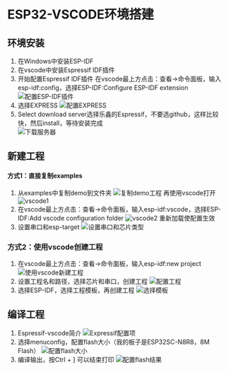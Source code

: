 # ESP32-VSCODE环境搭建  
## 环境安装  
1. 在Windows中安装ESP-IDF
2. 在vscode中安装Espressif IDF插件
3. 开始配置Espressif IDF插件
在vscode最上方点击：查看->命令面板，输入esp-idf:config，选择ESP-IDF:Configure ESP-IDF extension
![配置ESP-IDF插件](https://ding-aliyun.oss-cn-shenzhen.aliyuncs.com/esp32/section1_esp32-config.png)
4. 选择EXPRESS
![配置EXPRESS](https://ding-aliyun.oss-cn-shenzhen.aliyuncs.com/esp32/section1_esp32-express.png)
5. Select download server选择乐鑫的Espressif，不要选github，这样比较快，然后install，等待安装完成   
![下载服务器](https://ding-aliyun.oss-cn-shenzhen.aliyuncs.com/esp32/section1_esp32-download-server.png)

## 新建工程  
#### 方式1：直接复制examples  
1. 从examples中复制demo到文件夹
![复制demo工程](https://ding-aliyun.oss-cn-shenzhen.aliyuncs.com/esp32/section1_esp32-copy-project.png)
再使用vscode打开
![vscode1](https://ding-aliyun.oss-cn-shenzhen.aliyuncs.com/esp32/section1_esp32-copy-project-vscode1.png)
2. 在vscode最上方点击：查看->命令面板，输入esp-idf:vscode，选择ESP-IDF:Add vscode configuration folder
![vscode2](https://ding-aliyun.oss-cn-shenzhen.aliyuncs.com/esp32/section1_esp32-copy-project-vscode2.png)
重新加载使配置生效
3. 设置串口和esp-target
![设置串口和芯片类型](https://ding-aliyun.oss-cn-shenzhen.aliyuncs.com/esp32/section1_esp32-copy-project-vscode3.png)
### 方式2：使用vscode创建工程
1. 在vscode最上方点击：查看->命令面板，输入esp-idf:new project
![使用vscode新建工程](https://ding-aliyun.oss-cn-shenzhen.aliyuncs.com/esp32/section1_esp32-vscode-new-project.png)
2. 设置工程名和路径，选择芯片和串口，创建工程
![配置工程](https://ding-aliyun.oss-cn-shenzhen.aliyuncs.com/esp32/section1_esp32-vscode-set-project.png)
3. 选择ESP-IDF，选择工程模板，再创建工程
![选择模板](https://ding-aliyun.oss-cn-shenzhen.aliyuncs.com/esp32/section1_esp32-vscode-set-project-2.png)

## 编译工程  
1. Espressif-vscode简介
![Expressif配置项](https://ding-aliyun.oss-cn-shenzhen.aliyuncs.com/esp32/section1_esp32-vscode-project-introduce.png)
2. 选择menuconfig，配置flash大小（我的板子是ESP32SC-N8R8，8M Flash）
![配置flash大小](https://ding-aliyun.oss-cn-shenzhen.aliyuncs.com/esp32/section1_esp32-menuconfig-flashsize.png)
3. 编译输出，按Ctrl + ] 可以结束打印
![配置flash结果](https://ding-aliyun.oss-cn-shenzhen.aliyuncs.com/esp32/cetion1_esp32-menuconfig-flashsize2.png)
